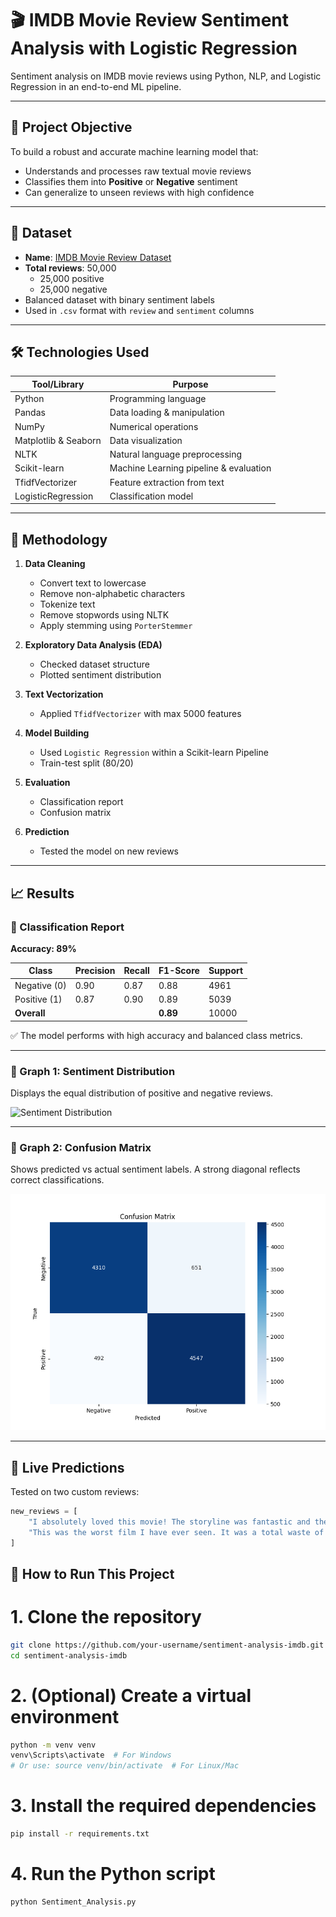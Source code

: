 # 🎬 IMDB Movie Review Sentiment Analysis with Logistic Regression

Sentiment analysis on IMDB movie reviews using Python, NLP, and Logistic Regression in an end-to-end ML pipeline.

---

## 📌 Project Objective

To build a robust and accurate machine learning model that:
- Understands and processes raw textual movie reviews
- Classifies them into **Positive** or **Negative** sentiment
- Can generalize to unseen reviews with high confidence

---

## 📂 Dataset

- **Name**: [IMDB Movie Review Dataset](https://ai.stanford.edu/~amaas/data/sentiment/)
- **Total reviews**: 50,000  
  - 25,000 positive  
  - 25,000 negative  
- Balanced dataset with binary sentiment labels  
- Used in `.csv` format with `review` and `sentiment` columns

---

## 🛠️ Technologies Used

| Tool/Library         | Purpose                                  |
|----------------------|------------------------------------------|
| Python               | Programming language                     |
| Pandas               | Data loading & manipulation              |
| NumPy                | Numerical operations                     |
| Matplotlib & Seaborn | Data visualization                       |
| NLTK                 | Natural language preprocessing           |
| Scikit-learn         | Machine Learning pipeline & evaluation   |
| TfidfVectorizer      | Feature extraction from text             |
| LogisticRegression   | Classification model                     |

---

## 🧠 Methodology

1. **Data Cleaning**  
   - Convert text to lowercase  
   - Remove non-alphabetic characters  
   - Tokenize text  
   - Remove stopwords using NLTK  
   - Apply stemming using `PorterStemmer`

2. **Exploratory Data Analysis (EDA)**  
   - Checked dataset structure  
   - Plotted sentiment distribution

3. **Text Vectorization**  
   - Applied `TfidfVectorizer` with max 5000 features

4. **Model Building**  
   - Used `Logistic Regression` within a Scikit-learn Pipeline  
   - Train-test split (80/20)

5. **Evaluation**  
   - Classification report  
   - Confusion matrix

6. **Prediction**  
   - Tested the model on new reviews

---

## 📈 Results

### 🔹 Classification Report

**Accuracy: 89%**

| Class        | Precision | Recall | F1-Score | Support |
|--------------|-----------|--------|----------|---------|
| Negative (0) | 0.90      | 0.87   | 0.88     | 4961    |
| Positive (1) | 0.87      | 0.90   | 0.89     | 5039    |
| **Overall**  |           |        | **0.89** | 10000   |

✅ The model performs with high accuracy and balanced class metrics.

---

### 🔹 Graph 1: Sentiment Distribution

Displays the equal distribution of positive and negative reviews.

![Sentiment Distribution](samples/Sentiment_Distribution.png)

---

### 🔹 Graph 2: Confusion Matrix

Shows predicted vs actual sentiment labels. A strong diagonal reflects correct classifications.

![Confusion Matrix](https://github.com/thulasirahul/Sentiment-Analysis-of-Movie-Reviews-IMDB-NLP-Project/blob/main/Confusion%20Matrix.png)

---

## 🧪 Live Predictions

Tested on two custom reviews:

```python
new_reviews = [
    "I absolutely loved this movie! The storyline was fantastic and the acting was superb.",
    "This was the worst film I have ever seen. It was a total waste of time."
]
```

## 🚀 How to Run This Project

# 1. Clone the repository
```bash
git clone https://github.com/your-username/sentiment-analysis-imdb.git
cd sentiment-analysis-imdb
```

# 2. (Optional) Create a virtual environment
```bash
python -m venv venv
venv\Scripts\activate  # For Windows
# Or use: source venv/bin/activate  # For Linux/Mac
```

# 3. Install the required dependencies
```bash
pip install -r requirements.txt
```

# 4. Run the Python script
```bash
python Sentiment_Analysis.py
```

